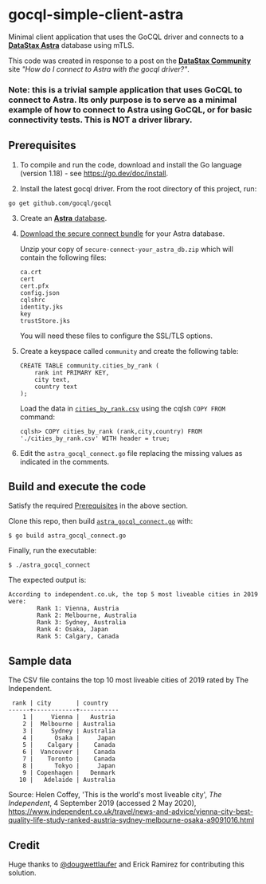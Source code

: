 # gocql-simple-client-astra
Minimal client application that uses the GoCQL driver and connects to a [**DataStax Astra**](https://astra.datastax.com/) database using mTLS. 

This code was created in response to a post on the [**DataStax Community**](https://community.datastax.com/) site _"How do I connect to Astra with the gocql driver?"_.

### Note: this is a trivial sample application that uses GoCQL to connect to Astra. Its only purpose is to serve as a minimal example of how to connect to Astra using GoCQL, or for basic connectivity tests. This is NOT a driver library.

## Prerequisites
1. To compile and run the code, download and install the Go language (version 1.18) - see https://go.dev/doc/install.

2. Install the latest gocql driver. From the root directory of this project, run:

```go get github.com/gocql/gocql```

3. Create an [**Astra** database](https://astra.datastax.com). 

4. [Download the secure connect bundle](https://docs.datastax.com/en/astra/aws/doc/dscloud/astra/dscloudObtainingCredentials.html) for your Astra database.

   Unzip your copy of `secure-connect-your_astra_db.zip` which will contain the following files:
   ```
   ca.crt
   cert
   cert.pfx
   config.json
   cqlshrc
   identity.jks
   key
   trustStore.jks
   ```

   You will need these files to configure the SSL/TLS options.

5. Create a keyspace called `community` and create the following table:

    ```
    CREATE TABLE community.cities_by_rank (
        rank int PRIMARY KEY,
        city text,
        country text
    );
    ```
   
   Load the data in [`cities_by_rank.csv`](cities_by_rank.csv) using the cqlsh `COPY FROM` command:
   ```
   cqlsh> COPY cities_by_rank (rank,city,country) FROM './cities_by_rank.csv' WITH header = true;
   ```
6. Edit the `astra_gocql_connect.go` file replacing the missing values as indicated in the comments.


## Build and execute the code
Satisfy the required [Prerequisites](#prerequisites) in the above section.

Clone this repo, then build [`astra_gocql_connect.go`](astra_gocql_connect.go) with:
```
$ go build astra_gocql_connect.go
```

Finally, run the executable:
```
$ ./astra_gocql_connect
```

The expected output is:
```
According to independent.co.uk, the top 5 most liveable cities in 2019 were:
        Rank 1: Vienna, Austria
        Rank 2: Melbourne, Australia
        Rank 3: Sydney, Australia
        Rank 4: Osaka, Japan
        Rank 5: Calgary, Canada
```

## Sample data
The CSV file contains the top 10 most liveable cities of 2019 rated by The Independent.
```
 rank | city       | country
------+------------+-----------
    1 |     Vienna |   Austria
    2 |  Melbourne | Australia
    3 |     Sydney | Australia
    4 |      Osaka |     Japan
    5 |    Calgary |    Canada
    6 |  Vancouver |    Canada
    7 |    Toronto |    Canada
    8 |      Tokyo |     Japan
    9 | Copenhagen |   Denmark
   10 |   Adelaide | Australia
```

Source: Helen Coffey, 'This is the world's most liveable city', _The Independent_, 4 September 2019 (accessed 2 May 2020), https://www.independent.co.uk/travel/news-and-advice/vienna-city-best-quality-life-study-ranked-austria-sydney-melbourne-osaka-a9091016.html

## Credit
Huge thanks to [@dougwettlaufer](https://github.com/dougwettlaufer) and Erick Ramirez for contributing this solution.
